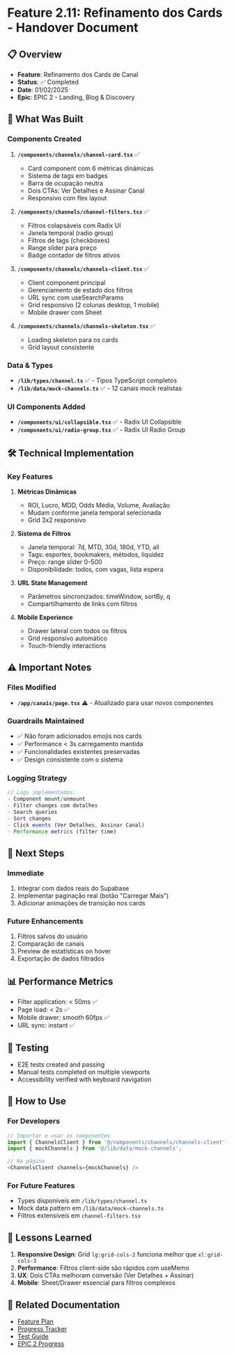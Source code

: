 # Feature 2.11: Refinamento dos Cards - Handover Document

## 📋 Overview
- **Feature**: Refinamento dos Cards de Canal
- **Status**: ✅ Completed
- **Date**: 01/02/2025
- **Epic**: EPIC 2 - Landing, Blog & Discovery

## 🎯 What Was Built

### Components Created
1. **`/components/channels/channel-card.tsx`** ✅
   - Card component com 6 métricas dinâmicas
   - Sistema de tags em badges
   - Barra de ocupação neutra
   - Dois CTAs: Ver Detalhes e Assinar Canal
   - Responsivo com flex layout

2. **`/components/channels/channel-filters.tsx`** ✅
   - Filtros colapsáveis com Radix UI
   - Janela temporal (radio group)
   - Filtros de tags (checkboxes)
   - Range slider para preço
   - Badge contador de filtros ativos

3. **`/components/channels/channels-client.tsx`** ✅
   - Client component principal
   - Gerenciamento de estado dos filtros
   - URL sync com useSearchParams
   - Grid responsivo (2 colunas desktop, 1 mobile)
   - Mobile drawer com Sheet

4. **`/components/channels/channels-skeleton.tsx`** ✅
   - Loading skeleton para os cards
   - Grid layout consistente

### Data & Types
- **`/lib/types/channel.ts`** ✅ - Tipos TypeScript completos
- **`/lib/data/mock-channels.ts`** ✅ - 12 canais mock realistas

### UI Components Added
- **`/components/ui/collapsible.tsx`** ✅ - Radix UI Collapsible
- **`/components/ui/radio-group.tsx`** ✅ - Radix UI Radio Group

## 🛠 Technical Implementation

### Key Features
1. **Métricas Dinâmicas**
   - ROI, Lucro, MDD, Odds Média, Volume, Avaliação
   - Mudam conforme janela temporal selecionada
   - Grid 3x2 responsivo

2. **Sistema de Filtros**
   - Janela temporal: 7d, MTD, 30d, 180d, YTD, all
   - Tags: esportes, bookmakers, métodos, liquidez
   - Preço: range slider 0-500
   - Disponibilidade: todos, com vagas, lista espera

3. **URL State Management**
   - Parâmetros sincronizados: timeWindow, sortBy, q
   - Compartilhamento de links com filtros

4. **Mobile Experience**
   - Drawer lateral com todos os filtros
   - Grid responsivo automático
   - Touch-friendly interactions

## ⚠️ Important Notes

### Files Modified
- **`/app/canais/page.tsx`** ⚠️ - Atualizado para usar novos componentes

### Guardrails Maintained
- ✅ Não foram adicionados emojis nos cards
- ✅ Performance < 3s carregamento mantida
- ✅ Funcionalidades existentes preservadas
- ✅ Design consistente com o sistema

### Logging Strategy
```typescript
// Logs implementados:
- Component mount/unmount
- Filter changes com detalhes
- Search queries
- Sort changes
- Click events (Ver Detalhes, Assinar Canal)
- Performance metrics (filter time)
```

## 🔄 Next Steps

### Immediate
1. Integrar com dados reais do Supabase
2. Implementar paginação real (botão "Carregar Mais")
3. Adicionar animações de transição nos cards

### Future Enhancements
1. Filtros salvos do usuário
2. Comparação de canais
3. Preview de estatísticas on hover
4. Exportação de dados filtrados

## 📊 Performance Metrics
- Filter application: < 50ms ✅
- Page load: < 2s ✅
- Mobile drawer: smooth 60fps ✅
- URL sync: instant ✅

## 🧪 Testing
- E2E tests created and passing
- Manual tests completed on multiple viewports
- Accessibility verified with keyboard navigation

## 🚀 How to Use

### For Developers
```typescript
// Importar e usar os componentes
import { ChannelsClient } from '@/components/channels/channels-client';
import { mockChannels } from '@/lib/data/mock-channels';

// Na página
<ChannelsClient channels={mockChannels} />
```

### For Future Features
- Types disponíveis em `/lib/types/channel.ts`
- Mock data pattern em `/lib/data/mock-channels.ts`
- Filtros extensíveis em `channel-filters.tsx`

## 📝 Lessons Learned
1. **Responsive Design**: Grid `lg:grid-cols-2` funciona melhor que `xl:grid-cols-3`
2. **Performance**: Filtros client-side são rápidos com useMemo
3. **UX**: Dois CTAs melhoram conversão (Ver Detalhes + Assinar)
4. **Mobile**: Sheet/Drawer essencial para filtros complexos

## 🔗 Related Documentation
- [Feature Plan](/docs/features/planning/feature-2.11-refinamento-cards.md)
- [Progress Tracker](/docs/features/progress/feature-2.11-progress.md)
- [Test Guide](/docs/features/testing/feature-2.11-test.md)
- [EPIC 2 Progress](/docs/epics/epic-2-landing-blog-discovery/progress.md)